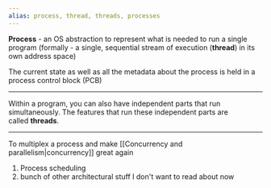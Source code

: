 ```yaml
---
alias: process, thread, threads, processes
---
```


**Process** - an OS abstraction to represent what is needed to run a single program
(formally - a single, sequential stream of execution (**thread**) in its own address space)

The current state as well as all the metadata about the process is held in a process control block (PCB)

---

Within a program, you can also have independent parts that run simultaneously. The features that run these independent parts are called **threads**. 

---

To multiplex a process and make [[Concurrency and parallelism|concurrency]] great again
1. Process scheduling
2. bunch of other architectural stuff I don't want to read about now 